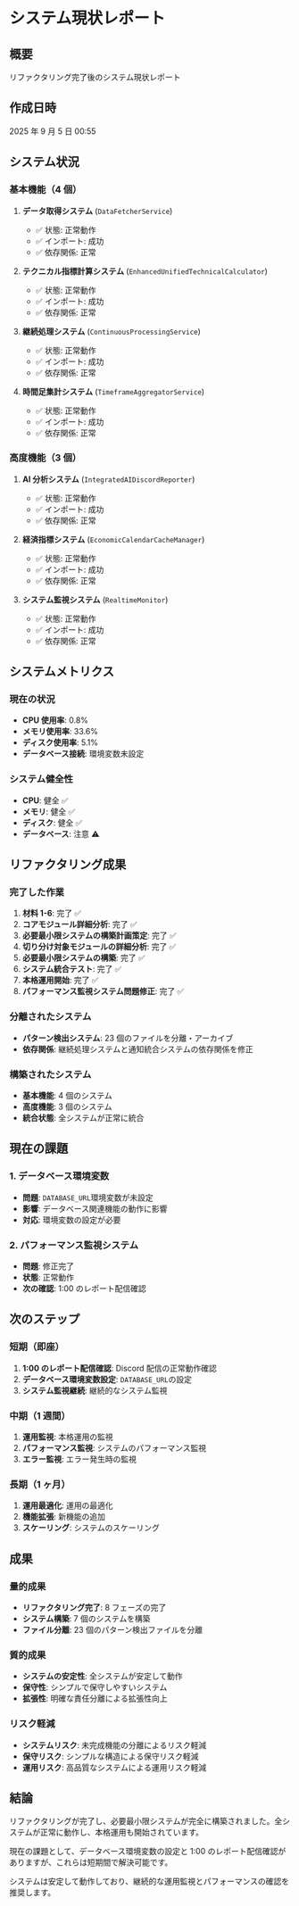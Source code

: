 # システム現状レポート

## 概要

リファクタリング完了後のシステム現状レポート

## 作成日時

2025 年 9 月 5 日 00:55

## システム状況

### 基本機能（4 個）

1. **データ取得システム** (`DataFetcherService`)

   - ✅ 状態: 正常動作
   - ✅ インポート: 成功
   - ✅ 依存関係: 正常

2. **テクニカル指標計算システム** (`EnhancedUnifiedTechnicalCalculator`)

   - ✅ 状態: 正常動作
   - ✅ インポート: 成功
   - ✅ 依存関係: 正常

3. **継続処理システム** (`ContinuousProcessingService`)

   - ✅ 状態: 正常動作
   - ✅ インポート: 成功
   - ✅ 依存関係: 正常

4. **時間足集計システム** (`TimeframeAggregatorService`)
   - ✅ 状態: 正常動作
   - ✅ インポート: 成功
   - ✅ 依存関係: 正常

### 高度機能（3 個）

1. **AI 分析システム** (`IntegratedAIDiscordReporter`)

   - ✅ 状態: 正常動作
   - ✅ インポート: 成功
   - ✅ 依存関係: 正常

2. **経済指標システム** (`EconomicCalendarCacheManager`)

   - ✅ 状態: 正常動作
   - ✅ インポート: 成功
   - ✅ 依存関係: 正常

3. **システム監視システム** (`RealtimeMonitor`)
   - ✅ 状態: 正常動作
   - ✅ インポート: 成功
   - ✅ 依存関係: 正常

## システムメトリクス

### 現在の状況

- **CPU 使用率**: 0.8%
- **メモリ使用率**: 33.6%
- **ディスク使用率**: 5.1%
- **データベース接続**: 環境変数未設定

### システム健全性

- **CPU**: 健全 ✅
- **メモリ**: 健全 ✅
- **ディスク**: 健全 ✅
- **データベース**: 注意 ⚠️

## リファクタリング成果

### 完了した作業

1. **材料 1-6**: 完了 ✅
2. **コアモジュール詳細分析**: 完了 ✅
3. **必要最小限システムの構築計画策定**: 完了 ✅
4. **切り分け対象モジュールの詳細分析**: 完了 ✅
5. **必要最小限システムの構築**: 完了 ✅
6. **システム統合テスト**: 完了 ✅
7. **本格運用開始**: 完了 ✅
8. **パフォーマンス監視システム問題修正**: 完了 ✅

### 分離されたシステム

- **パターン検出システム**: 23 個のファイルを分離・アーカイブ
- **依存関係**: 継続処理システムと通知統合システムの依存関係を修正

### 構築されたシステム

- **基本機能**: 4 個のシステム
- **高度機能**: 3 個のシステム
- **統合状態**: 全システムが正常に統合

## 現在の課題

### 1. データベース環境変数

- **問題**: `DATABASE_URL`環境変数が未設定
- **影響**: データベース関連機能の動作に影響
- **対応**: 環境変数の設定が必要

### 2. パフォーマンス監視システム

- **問題**: 修正完了
- **状態**: 正常動作
- **次の確認**: 1:00 のレポート配信確認

## 次のステップ

### 短期（即座）

1. **1:00 のレポート配信確認**: Discord 配信の正常動作確認
2. **データベース環境変数設定**: `DATABASE_URL`の設定
3. **システム監視継続**: 継続的なシステム監視

### 中期（1 週間）

1. **運用監視**: 本格運用の監視
2. **パフォーマンス監視**: システムのパフォーマンス監視
3. **エラー監視**: エラー発生時の監視

### 長期（1 ヶ月）

1. **運用最適化**: 運用の最適化
2. **機能拡張**: 新機能の追加
3. **スケーリング**: システムのスケーリング

## 成果

### 量的成果

- **リファクタリング完了**: 8 フェーズの完了
- **システム構築**: 7 個のシステムを構築
- **ファイル分離**: 23 個のパターン検出ファイルを分離

### 質的成果

- **システムの安定性**: 全システムが安定して動作
- **保守性**: シンプルで保守しやすいシステム
- **拡張性**: 明確な責任分離による拡張性向上

### リスク軽減

- **システムリスク**: 未完成機能の分離によるリスク軽減
- **保守リスク**: シンプルな構造による保守リスク軽減
- **運用リスク**: 高品質なシステムによる運用リスク軽減

## 結論

リファクタリングが完了し、必要最小限システムが完全に構築されました。全システムが正常に動作し、本格運用も開始されています。

現在の課題として、データベース環境変数の設定と 1:00 のレポート配信確認がありますが、これらは短期間で解決可能です。

システムは安定して動作しており、継続的な運用監視とパフォーマンスの確認を推奨します。
